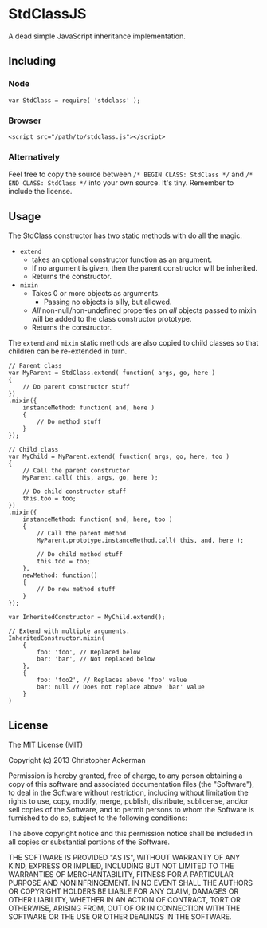 StdClassJS
==========

A dead simple JavaScript inheritance implementation.

Including
---------

### Node

    var StdClass = require( 'stdclass' );

### Browser

    <script src="/path/to/stdclass.js"></script>

### Alternatively

Feel free to copy the source between `/* BEGIN CLASS: StdClass */` and `/* END CLASS: StdClass */` into your own source. It's tiny. Remember to include the license.

Usage
-----

The StdClass constructor has two static methods with do all the magic.

* `extend`
    * takes an optional constructor function as an argument.
    * If no argument is given, then the parent constructor will be inherited.
    * Returns the constructor.
* `mixin`
    * Takes 0 or more objects as arguments.
        * Passing no objects is silly, but allowed.
    * _All_ non-null/non-undefined properties on _all_ objects passed to mixin will be added to the class constructor prototype.
    * Returns the constructor.

The `extend` and `mixin` static methods are also copied to child classes so that children can be re-extended in turn.

    // Parent class
    var MyParent = StdClass.extend( function( args, go, here )
    {
        // Do parent constructor stuff
    })
    .mixin({
        instanceMethod: function( and, here )
        {
            // Do method stuff
        }
    });

    // Child class
    var MyChild = MyParent.extend( function( args, go, here, too )
    {
        // Call the parent constructor
        MyParent.call( this, args, go, here );

        // Do child constructor stuff
        this.too = too;
    })
    .mixin({
        instanceMethod: function( and, here, too )
        {
            // Call the parent method
            MyParent.prototype.instanceMethod.call( this, and, here );

            // Do child method stuff
            this.too = too;
        },
        newMethod: function()
        {
            // Do new method stuff
        }
    });

    var InheritedConstructor = MyChild.extend();

    // Extend with multiple arguments.
    InheritedConstructor.mixin(
        {
            foo: 'foo', // Replaced below
            bar: 'bar', // Not replaced below
        },
        {
            foo: 'foo2', // Replaces above 'foo' value
            bar: null // Does not replace above 'bar' value
        }
    )

License
-------

The MIT License (MIT)

Copyright (c) 2013 Christopher Ackerman

Permission is hereby granted, free of charge, to any person obtaining a copy
of this software and associated documentation files (the "Software"), to deal
in the Software without restriction, including without limitation the rights
to use, copy, modify, merge, publish, distribute, sublicense, and/or sell
copies of the Software, and to permit persons to whom the Software is
furnished to do so, subject to the following conditions:

The above copyright notice and this permission notice shall be included in
all copies or substantial portions of the Software.

THE SOFTWARE IS PROVIDED "AS IS", WITHOUT WARRANTY OF ANY KIND, EXPRESS OR
IMPLIED, INCLUDING BUT NOT LIMITED TO THE WARRANTIES OF MERCHANTABILITY,
FITNESS FOR A PARTICULAR PURPOSE AND NONINFRINGEMENT. IN NO EVENT SHALL THE
AUTHORS OR COPYRIGHT HOLDERS BE LIABLE FOR ANY CLAIM, DAMAGES OR OTHER
LIABILITY, WHETHER IN AN ACTION OF CONTRACT, TORT OR OTHERWISE, ARISING FROM,
OUT OF OR IN CONNECTION WITH THE SOFTWARE OR THE USE OR OTHER DEALINGS IN
THE SOFTWARE.
